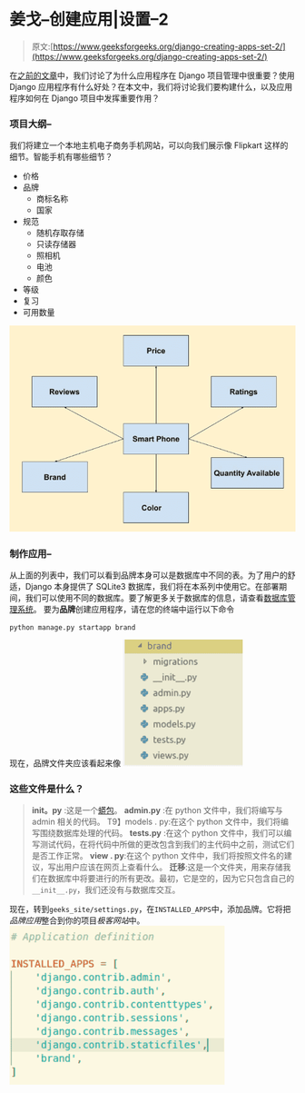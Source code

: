 # 姜戈–创建应用|设置–2

> 原文:[https://www.geeksforgeeks.org/django-creating-apps-set-2/](https://www.geeksforgeeks.org/django-creating-apps-set-2/)

在[之前的文章](https://www.geeksforgeeks.org/django-creating-apps-set-1/)中，我们讨论了为什么应用程序在 Django 项目管理中很重要？使用 Django 应用程序有什么好处？在本文中，我们将讨论我们要构建什么，以及应用程序如何在 Django 项目中发挥重要作用？

### 项目大纲–

我们将建立一个本地主机电子商务手机网站，可以向我们展示像 Flipkart 这样的细节。智能手机有哪些细节？

*   价格
*   品牌
    *   商标名称
    *   国家
*   规范
    *   随机存取存储
    *   只读存储器
    *   照相机
    *   电池
    *   颜色
*   等级
*   复习
*   可用数量

![](img/81892d6006d19da9159f2668e142db93.png)

### 制作应用–

从上面的列表中，我们可以看到品牌本身可以是数据库中不同的表。为了用户的舒适，Django 本身提供了 SQLite3 数据库，我们将在本系列中使用它。在部署期间，我们可以使用不同的数据库。要了解更多关于数据库的信息，请查看[数据库管理系统](https://www.geeksforgeeks.org/database-management-system-introduction-set-1/)。
要为**品牌**创建应用程序，请在您的终端中运行以下命令

```
python manage.py startapp brand
```

现在，品牌文件夹应该看起来像
![](img/908c19cdd9fa07323184b055eb4fed9a.png)

### 这些文件是什么？

> **__init__。py** :这是一个[蟒包](https://www.geeksforgeeks.org/create-access-python-package/)。
> **admin.py** :在 python 文件中，我们将编写与 admin 相关的代码。
> T9】models . py:在这个 python 文件中，我们将编写围绕数据库处理的代码。
> **tests.py** :在这个 python 文件中，我们可以编写测试代码，在将代码中所做的更改包含到我们的主代码中之前，测试它们是否工作正常。
> **view . py**:在这个 python 文件中，我们将按照文件名的建议，写出用户应该在网页上查看什么。
> **迁移**:这是一个文件夹，用来存储我们在数据库中将要进行的所有更改。最初，它是空的，因为它只包含自己的`__init__.py`，我们还没有与数据库交互。

现在，转到`geeks_site/settings.py`，在`INSTALLED_APPS`中，添加品牌。它将把*品牌应用*整合到你的项目*极客网站*中。
![](img/015d791e157a61c9dc5e147372256955.png)